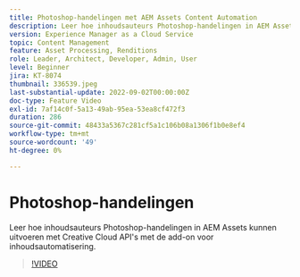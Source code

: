```yaml
---
title: Photoshop-handelingen met AEM Assets Content Automation
description: Leer hoe inhoudsauteurs Photoshop-handelingen in AEM Assets kunnen uitvoeren met Creative Cloud API's met de add-on voor inhoudsautomatisering.
version: Experience Manager as a Cloud Service
topic: Content Management
feature: Asset Processing, Renditions
role: Leader, Architect, Developer, Admin, User
level: Beginner
jira: KT-8074
thumbnail: 336539.jpeg
last-substantial-update: 2022-09-02T00:00:00Z
doc-type: Feature Video
exl-id: 7af14c0f-5a13-49ab-95ea-53ea8cf472f3
duration: 286
source-git-commit: 48433a5367c281cf5a1c106b08a1306f1b0e8ef4
workflow-type: tm+mt
source-wordcount: '49'
ht-degree: 0%

---
```


# Photoshop-handelingen

Leer hoe inhoudsauteurs Photoshop-handelingen in AEM Assets kunnen uitvoeren met Creative Cloud API&#39;s met de add-on voor inhoudsautomatisering.

>[!VIDEO](https://video.tv.adobe.com/v/336539?quality=12&learn=on)
